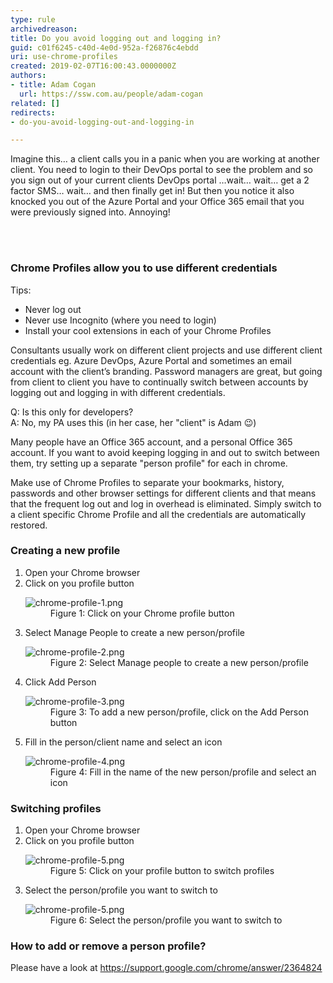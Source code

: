 ```yaml
---
type: rule
archivedreason: 
title: Do you avoid logging out and logging in?
guid: c01f6245-c40d-4e0d-952a-f26876c4ebdd
uri: use-chrome-profiles
created: 2019-02-07T16:00:43.0000000Z
authors:
- title: Adam Cogan
  url: https://ssw.com.au/people/adam-cogan
related: []
redirects:
- do-you-avoid-logging-out-and-logging-in

---
```



<p class="ssw15-rteElement-P">Imagine this… a client calls you in a panic when you are working at another client. You need to login to their DevOps portal to see the problem and so you sign out of your current clients DevOps portal …wait… wait… get a 2 factor SMS… wait… and then finally get in! But then you notice it also knocked you out of the Azure Portal and your Office 365 email that you were previously signed into. Annoying!<br></p>
<br><excerpt class='endintro'></excerpt><br>
<h3 class="ssw15-rteElement-H3">Chrome Profiles allow you to use different credentials​<br></h3><p class="ssw15-rteElement-P">Tips&#58;<br></p><p class="ssw15-rteElement-P"></p><ul><li>Never log out<br></li><li>Never use Incognito (where you need to login)<br></li><li>Install your cool extensions in each of your Chrome Profiles<br></li></ul>Consultants usually work on different client projects and use different client credentials eg. Azure DevOps, Azure Portal and sometimes an email account with the client’s branding. Password managers are great, but going from client to client you have to continually switch between accounts by logging out and logging in with different credentials.<p></p><p class="ssw15-rteElement-P">Q&#58; Is this only for developers?<br>A&#58; No,&#160;my&#160;PA uses this (in her case, her &quot;client&quot;&#160;is Adam &#128521;)&#160;</p><p class="ssw15-rteElement-P">Many people have an Office 365 account, and a personal Office 365 account. If you want to avoid keeping logging in and out to switch between them, try setting up a separate &quot;person profile&quot;&#160;for each in chrome.<br></p><p class="ssw15-rteElement-P">Make use of Chrome Profiles to separate your bookmarks, history, passwords and other browser settings for different clients and that means that the frequent log out and log in overhead is eliminated. Simply switch to a client specific Chrome Profile and all the credentials are automatically restored.​<br></p><h3 class="ssw15-rteElement-H3">Creating a new profile</h3><p class="ssw15-rteElement-P"></p><ol><li>​Open your Chrome browser<br></li><li>Click on you profile button<br> 
      <dl class="image"><dt>
            <img src="/PublishingImages/chrome-profile-1.png" alt="chrome-profile-1.png" />
         </dt><dd>Figure 1&#58; Click on your Chrome profile button</dd></dl></li><li>Select Manage People to create a new person/profile<br> 
      <dl class="image"><dt>
            <img src="/PublishingImages/chrome-profile-2.png" alt="chrome-profile-2.png" />
         </dt><dd>Figure 2&#58; Select Manage people to create a new person/profile</dd></dl></li><li>Click Add Person<br> 
      <dl class="image"><dt>
            <img src="/PublishingImages/chrome-profile-3.png" alt="chrome-profile-3.png" />
         </dt><dd>Figure 3&#58; To add a new person/profile, click on the Add Person button</dd></dl></li><li>Fill in the person/client name and select an icon<br> 
      <dl class="image"><dt>
            <img src="/PublishingImages/chrome-profile-4.png" alt="chrome-profile-4.png" />
         </dt><dd>Figure 4&#58; Fill in the name of the new person/profile and select an icon</dd></dl></li></ol><h3>Switching profiles</h3><ol><li>Open your Chrome browser</li><li>Click on you profile button<br> 
      <dl class="image"><dt>
            <img src="/PublishingImages/chrome-profile-5.png" alt="chrome-profile-5.png" />
         </dt><dd>Figure 5&#58; Click on your profile button to switch profiles</dd></dl></li><li>Select the person/profile you want to switch to<br> 
      <dl class="image"><dt>
            <img src="/PublishingImages/chrome-profile-5.png" alt="chrome-profile-5.png" />
         </dt><dd>Figure 6&#58; Select the person/profile you want to switch to<br></dd></dl></li></ol><h3 class="ssw15-rteElement-H3">​How to add or remove a person profile?</h3><p>Please have a look at 
   <a href="https&#58;//support.google.com/chrome/answer/2364824">https&#58;//support.google.com/chrome/answer/2364824</a> </p>


